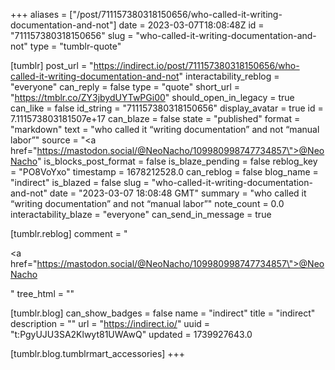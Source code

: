 +++
aliases = ["/post/711157380318150656/who-called-it-writing-documentation-and-not"]
date = 2023-03-07T18:08:48Z
id = "711157380318150656"
slug = "who-called-it-writing-documentation-and-not"
type = "tumblr-quote"

[tumblr]
post_url = "https://indirect.io/post/711157380318150656/who-called-it-writing-documentation-and-not"
interactability_reblog = "everyone"
can_reply = false
type = "quote"
short_url = "https://tmblr.co/ZY3jbydUYTwPGi00"
should_open_in_legacy = true
can_like = false
id_string = "711157380318150656"
display_avatar = true
id = 7.111573803181507e+17
can_blaze = false
state = "published"
format = "markdown"
text = "who called it “writing documentation” and not “manual labor”"
source = "<a href=\"https://mastodon.social/@NeoNacho/109980998747734857\">@NeoNacho</a>"
is_blocks_post_format = false
is_blaze_pending = false
reblog_key = "PO8VoYxo"
timestamp = 1678212528.0
can_reblog = false
blog_name = "indirect"
is_blazed = false
slug = "who-called-it-writing-documentation-and-not"
date = "2023-03-07 18:08:48 GMT"
summary = "who called it “writing documentation” and not “manual labor”"
note_count = 0.0
interactability_blaze = "everyone"
can_send_in_message = true

[tumblr.reblog]
comment = "<p><a href=\"https://mastodon.social/@NeoNacho/109980998747734857\">@NeoNacho</a></p>"
tree_html = ""

[tumblr.blog]
can_show_badges = false
name = "indirect"
title = "indirect"
description = ""
url = "https://indirect.io/"
uuid = "t:PgyUJU3SA2Klwyt81UWAwQ"
updated = 1739927643.0

[tumblr.blog.tumblrmart_accessories]
+++
